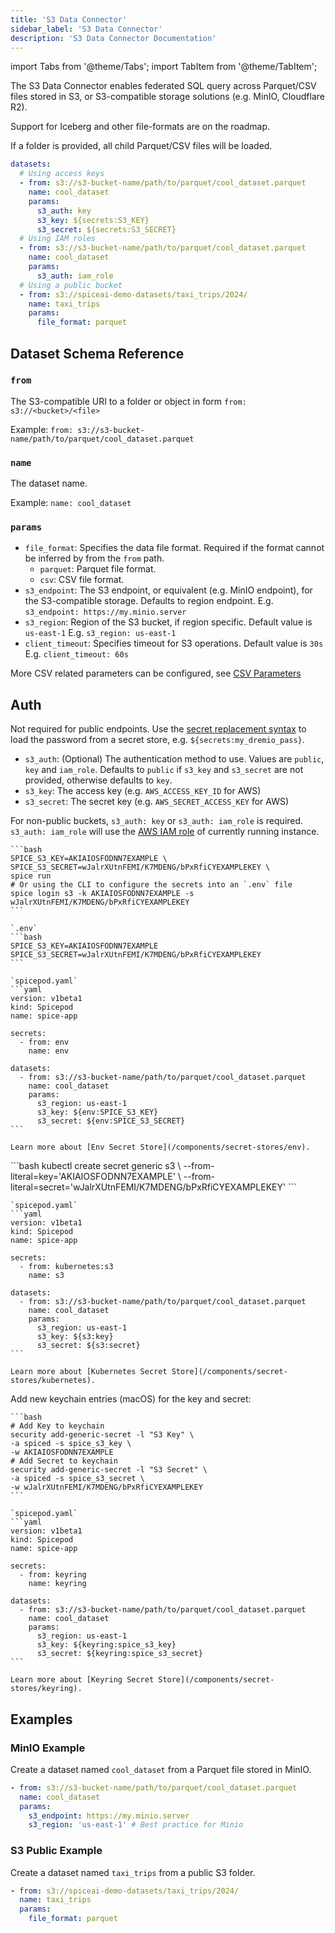 ```yaml
---
title: 'S3 Data Connector'
sidebar_label: 'S3 Data Connector'
description: 'S3 Data Connector Documentation'
---
```


import Tabs from '@theme/Tabs';
import TabItem from '@theme/TabItem';

The S3 Data Connector enables federated SQL query across Parquet/CSV files stored in S3, or S3-compatible storage solutions (e.g. MinIO, Cloudflare R2).

Support for Iceberg and other file-formats are on the roadmap.

If a folder is provided, all child Parquet/CSV files will be loaded.

```yaml
datasets:
  # Using access keys
  - from: s3://s3-bucket-name/path/to/parquet/cool_dataset.parquet
    name: cool_dataset
    params:
      s3_auth: key
      s3_key: ${secrets:S3_KEY}
      s3_secret: ${secrets:S3_SECRET}
  # Using IAM roles
  - from: s3://s3-bucket-name/path/to/parquet/cool_dataset.parquet
    name: cool_dataset
    params:
      s3_auth: iam_role
  # Using a public bucket
  - from: s3://spiceai-demo-datasets/taxi_trips/2024/
    name: taxi_trips
    params:
      file_format: parquet
```

## Dataset Schema Reference

### `from`

The S3-compatible URI to a folder or object in form `from: s3://<bucket>/<file>`

Example: `from: s3://s3-bucket-name/path/to/parquet/cool_dataset.parquet`

### `name`

The dataset name.

Example: `name: cool_dataset`

### `params`

- `file_format`: Specifies the data file format. Required if the format cannot be inferred by from the `from` path.
  - `parquet`: Parquet file format.
  - `csv`: CSV file format.
- `s3_endpoint`: The S3 endpoint, or equivalent (e.g. MinIO endpoint), for the S3-compatible storage. Defaults to region endpoint. E.g. `s3_endpoint: https://my.minio.server`
- `s3_region`: Region of the S3 bucket, if region specific. Default value is `us-east-1` E.g. `s3_region: us-east-1`
- `client_timeout`: Specifies timeout for S3 operations. Default value is `30s` E.g. `client_timeout: 60s`

More CSV related parameters can be configured, see [CSV Parameters](/reference/file_format.md#csv)

## Auth

Not required for public endpoints. Use the [secret replacement syntax](../secret-stores/index.md) to load the password from a secret store, e.g. `${secrets:my_dremio_pass}`.

- `s3_auth`: (Optional) The authentication method to use. Values are `public`, `key` and `iam_role`. Defaults to `public` if `s3_key` and `s3_secret` are not provided, otherwise defaults to `key`.
- `s3_key`: The access key (e.g. `AWS_ACCESS_KEY_ID` for AWS)
- `s3_secret`: The secret key (e.g. `AWS_SECRET_ACCESS_KEY` for AWS)

For non-public buckets, `s3_auth: key` or `s3_auth: iam_role` is required. `s3_auth: iam_role` will use the [AWS IAM role](https://docs.aws.amazon.com/AWSEC2/latest/UserGuide/iam-roles-for-amazon-ec2.html) of currently running instance.

<Tabs>
  <TabItem value="env" label="Env">

    ```bash
    SPICE_S3_KEY=AKIAIOSFODNN7EXAMPLE \
    SPICE_S3_SECRET=wJalrXUtnFEMI/K7MDENG/bPxRfiCYEXAMPLEKEY \
    spice run
    # Or using the CLI to configure the secrets into an `.env` file
    spice login s3 -k AKIAIOSFODNN7EXAMPLE -s wJalrXUtnFEMI/K7MDENG/bPxRfiCYEXAMPLEKEY
    ```

    `.env`
    ```bash
    SPICE_S3_KEY=AKIAIOSFODNN7EXAMPLE
    SPICE_S3_SECRET=wJalrXUtnFEMI/K7MDENG/bPxRfiCYEXAMPLEKEY
    ```

    `spicepod.yaml`
    ```yaml
    version: v1beta1
    kind: Spicepod
    name: spice-app

    secrets:
      - from: env
        name: env

    datasets:
      - from: s3://s3-bucket-name/path/to/parquet/cool_dataset.parquet
        name: cool_dataset
        params:
          s3_region: us-east-1
          s3_key: ${env:SPICE_S3_KEY}
          s3_secret: ${env:SPICE_S3_SECRET}
    ```

    Learn more about [Env Secret Store](/components/secret-stores/env).

  </TabItem>
  <TabItem value="k8s" label="Kubernetes">
    ```bash
    kubectl create secret generic s3 \
      --from-literal=key='AKIAIOSFODNN7EXAMPLE' \
      --from-literal=secret='wJalrXUtnFEMI/K7MDENG/bPxRfiCYEXAMPLEKEY'
    ```

    `spicepod.yaml`
    ```yaml
    version: v1beta1
    kind: Spicepod
    name: spice-app

    secrets:
      - from: kubernetes:s3
        name: s3

    datasets:
      - from: s3://s3-bucket-name/path/to/parquet/cool_dataset.parquet
        name: cool_dataset
        params:
          s3_region: us-east-1
          s3_key: ${s3:key}
          s3_secret: ${s3:secret}
    ```

    Learn more about [Kubernetes Secret Store](/components/secret-stores/kubernetes).

  </TabItem>
  <TabItem value="keyring" label="Keyring">
    Add new keychain entries (macOS) for the key and secret:

    ```bash
    # Add Key to keychain
    security add-generic-secret -l "S3 Key" \
    -a spiced -s spice_s3_key \
    -w AKIAIOSFODNN7EXAMPLE
    # Add Secret to keychain
    security add-generic-secret -l "S3 Secret" \
    -a spiced -s spice_s3_secret \
    -w wJalrXUtnFEMI/K7MDENG/bPxRfiCYEXAMPLEKEY
    ```

    `spicepod.yaml`
    ```yaml
    version: v1beta1
    kind: Spicepod
    name: spice-app

    secrets:
      - from: keyring
        name: keyring

    datasets:
      - from: s3://s3-bucket-name/path/to/parquet/cool_dataset.parquet
        name: cool_dataset
        params:
          s3_region: us-east-1
          s3_key: ${keyring:spice_s3_key}
          s3_secret: ${keyring:spice_s3_secret}
    ```

    Learn more about [Keyring Secret Store](/components/secret-stores/keyring).

  </TabItem>
</Tabs>

## Examples

### MinIO Example

Create a dataset named `cool_dataset` from a Parquet file stored in MinIO.

```yaml
- from: s3://s3-bucket-name/path/to/parquet/cool_dataset.parquet
  name: cool_dataset
  params:
    s3_endpoint: https://my.minio.server
    s3_region: 'us-east-1' # Best practice for Minio
```

### S3 Public Example

Create a dataset named `taxi_trips` from a public S3 folder.

```yaml
- from: s3://spiceai-demo-datasets/taxi_trips/2024/
  name: taxi_trips
  params:
    file_format: parquet
```
